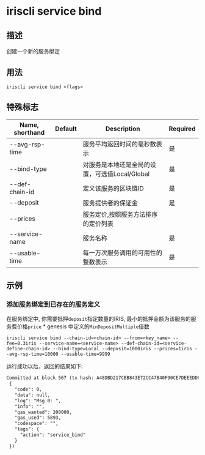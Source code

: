 # iriscli service bind 

## 描述

创建一个新的服务绑定

## 用法

```
iriscli service bind <flags>
```

## 特殊标志

| Name, shorthand       | Default | Description                               | Required |
| --------------------- | ------- | ----------------------------------------- | -------- |
| --avg-rsp-time        |         | 服务平均返回时间的毫秒数表示                   | 是       |
| --bind-type           |         | 对服务是本地还是全局的设置，可选值Local/Global  | 是       |
| --def-chain-id        |         | 定义该服务的区块链ID                         | 是       |
| --deposit             |         | 服务提供者的保证金                           | 是       |
| --prices              |         | 服务定价,按照服务方法排序的定价列表             |          |
| --service-name        |         | 服务名称                                    | 是       |
| --usable-time         |         | 每一万次服务调用的可用性的整数表示              | 是       |

## 示例

### 添加服务绑定到已存在的服务定义
在服务绑定中, 你需要抵押`deposit`指定数量的IRIS, 最小的抵押金额为该服务的服务费价格`price` * genesis 中定义的`MinDepositMultiple`倍数

```shell
iriscli service bind --chain-id=<chain-id> --from=<key_name> --fee=0.3iris --service-name=<service-name> --def-chain-id=<service-define-chain-id> --bind-type=Local --deposit=1000iris --prices=1iris --avg-rsp-time=10000 --usable-time=9999
```

运行成功以后，返回的结果如下:

```txt
Committed at block 567 (tx hash: A48DBD217CBB843E72CC47B40F90CE7DEEEDD6437C86A74A2976ADC9F449A034, response:
 {
   "code": 0,
   "data": null,
   "log": "Msg 0: ",
   "info": "",
   "gas_wanted": 200000,
   "gas_used": 5893,
   "codespace": "",
   "tags": {
     "action": "service_bind"
   }
 })
```

